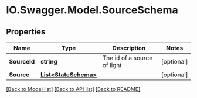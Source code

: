 # IO.Swagger.Model.SourceSchema
## Properties

Name | Type | Description | Notes
------------ | ------------- | ------------- | -------------
**SourceId** | **string** | The id of a source of light | [optional] 
**Source** | [**List&lt;StateSchema&gt;**](StateSchema.md) |  | [optional] 

[[Back to Model list]](../README.md#documentation-for-models) [[Back to API list]](../README.md#documentation-for-api-endpoints) [[Back to README]](../README.md)

